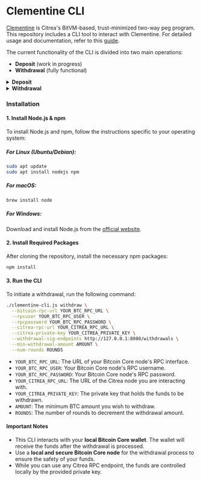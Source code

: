 # Clementine CLI

[Clementine](https://github.com/chainwayxyz/clementine) is Citrea's BitVM-based, trust-minimized two-way peg program. This repository includes a CLI tool to interact with Clementine. For detailed usage and documentation, refer to this [guide](https://docs.citrea.xyz).

The current functionality of the CLI is divided into two main operations:
- **Deposit** (work in progress)
- **Withdrawal** (fully functional)

<details>
  <summary><strong>Deposit</strong></summary>

Currently, the deposit operation is provided through a [UI](https://citrea.xyz/bridge). The primary function is to communicate with a backend that generates a deposit address tied to the user's EVM address and initiates backend tasks for BitVM pre-signature collection.

In the future, we plan to migrate the deposit functionality into this CLI. The implementation is still **work in progress**.

</details>

<details>
  <summary><strong>Withdrawal</strong></summary>

The withdrawal operation is fully functional via this CLI. Users can initiate a withdrawal from Clementine using two main parameters:
- `min-withdrawal-amount`: The minimum BTC amount the user wants to withdraw.
- `num-rounds`: The number of rounds to gradually decrease the withdrawal request from 10 BTC down to the `min-withdrawal-amount`.

The program will start publishing withdrawal intents, beginning with 10 BTC and decreasing in equal steps over the specified number of rounds.

### Example:
A user runs the CLI with `min-withdrawal-amount 9.5` and `num-rounds 5`. The CLI will publish withdrawal intents as follows:
1. Request **10 BTC**, if no response:
2. Request **9.9 BTC**, if no response:
3. Request **9.8 BTC**, if no response:
4. Request **9.7 BTC**, if no response:
5. Request **9.6 BTC**, if no response:
6. Request **9.5 BTC**, if no response:
7. Cancel the operation if there is no response at 9.5 BTC.

</details>

### Installation

#### 1. Install Node.js & npm
To install Node.js and npm, follow the instructions specific to your operating system:

##### For Linux (Ubuntu/Debian):
```bash
sudo apt update
sudo apt install nodejs npm
```

##### For macOS:
```bash
brew install node
```

##### For Windows:
Download and install Node.js from the [official website](https://nodejs.org/).

#### 2. Install Required Packages
After cloning the repository, install the necessary npm packages:
```bash
npm install
```

#### 3. Run the CLI
To initiate a withdrawal, run the following command:

```bash
./clementine-cli.js withdraw \
  --bitcoin-rpc-url YOUR_BTC_RPC_URL \
  --rpcuser YOUR_BTC_RPC_USER \
  --rpcpassword YOUR_BTC_RPC_PASSWORD \
  --citrea-rpc-url YOUR_CITREA_RPC_URL \
  --citrea-private-key YOUR_CITREA_PRIVATE_KEY \
  --withdrawal-sig-endpoints http://127.0.0.1:8080/withdrawals \
  --min-withdrawal-amount AMOUNT \
  --num-rounds ROUNDS
```

- `YOUR_BTC_RPC_URL`: The URL of your Bitcoin Core node's RPC interface.
- `YOUR_BTC_RPC_USER`: Your Bitcoin Core node's RPC username.
- `YOUR_BTC_RPC_PASSWORD`: Your Bitcoin Core node's RPC password.
- `YOUR_CITREA_RPC_URL`: The URL of the Citrea node you are interacting with.
- `YOUR_CITREA_PRIVATE_KEY`: The private key that holds the funds to be withdrawn.
- `AMOUNT`: The minimum BTC amount you wish to withdraw.
- `ROUNDS`: The number of rounds to decrement the withdrawal amount.

#### Important Notes
- This CLI interacts with your **local Bitcoin Core wallet**. The wallet will receive the funds after the withdrawal is processed.
- Use a **local and secure Bitcoin Core node** for the withdrawal process to ensure the safety of your funds.
- While you can use any Citrea RPC endpoint, the funds are controlled locally by the provided private key.

